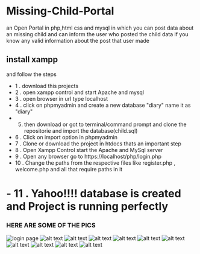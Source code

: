 # Missing-Child-Portal

an Open  Portal  in php,html css  and mysql in which you can post data about an missing child and can inform the user who posted the child data if you know any valid information about the post that user made  



## install xampp
and follow the steps
- 1 . download this projects 
- 2 . open xampp control and start Apache and mysql
- 3 . open browser in url type localhost
- 4 . click on phpmyadmin and create a new database "diary" name it as "diary"
- 5. then download or got to terminal/command prompt and clone the repositorie and import the database(child.sql) 
- 6 . Click on import option in phpmyadmin
- 7 . Clone or download the project in htdocs thats an important step 
- 8 . Open Xampp Control start the Apache and MySql server 
- 9 . Open any browser go to https://localhost/php/login.php 
- 10 . Change the paths from the respective files like register.php , welcome.php and all that require paths in it 

# - 11 . Yahoo!!!! database is created and Project is running perfectly 

### HERE ARE SOME OF THE PICS 
![login page](1.png)
![alt text](2.png)
![alt text](3.png)
![alt text](4.png)
![alt text](5.png)
![alt text](6.png)
![alt text](7.png)
![alt text](8.png)
![alt text](9.png)
![alt text](10.png)
![alt text](11.png)

